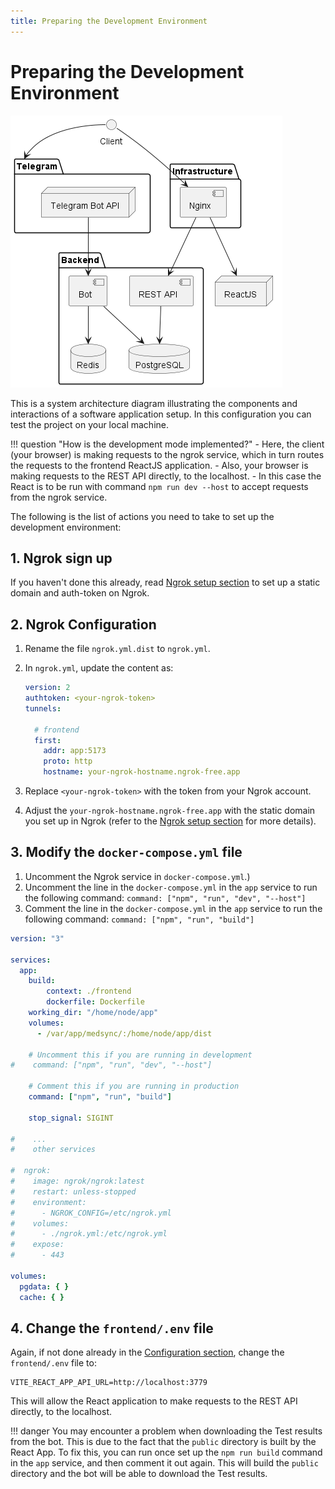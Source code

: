 ```yaml
---
title: Preparing the Development Environment
---
```


# Preparing the Development Environment

![Composition](images/project-prod.png)

This is a system architecture diagram illustrating the components and interactions of a software application setup. 
In this configuration you can test the project on your local machine.

!!! question "How is the development mode implemented?"
    - Here, the client (your browser) is making requests to the ngrok service, which in turn routes the requests to the frontend ReactJS application.
    - Also, your browser is making requests to the REST API directly, to the localhost.
    - In this case the React is to be run with command `npm run dev --host` to accept requests from the ngrok service.

The following is the list of actions you need to take to set up the development environment:

## 1. Ngrok sign up
If you haven't done this already, read [Ngrok setup section](ngrok.md) to set up a static domain and auth-token on Ngrok.

## 2. Ngrok Configuration

1. Rename the file `ngrok.yml.dist` to `ngrok.yml`.

2. In `ngrok.yml`, update the content as:
    ```yaml hl_lines="2 9" title="ngrok.yml"
    version: 2
    authtoken: <your-ngrok-token>
    tunnels:
   
      # frontend
      first:
        addr: app:5173
        proto: http
        hostname: your-ngrok-hostname.ngrok-free.app
    ```
3. Replace `<your-ngrok-token>` with the token from your Ngrok account.

4. Adjust the `your-ngrok-hostname.ngrok-free.app` with the static domain you set up in Ngrok (refer to the [Ngrok setup section](ngrok.md) for more details).

## 3. Modify the `docker-compose.yml` file

1. Uncomment the Ngrok service in `docker-compose.yml`.)
2. Uncomment the line in the `docker-compose.yml` in the `app` service to run the following command: `command: ["npm", "run", "dev", "--host"]`
3. Comment the line in the `docker-compose.yml` in the `app` service to run the following command: `command: ["npm", "run", "build"]`



```yaml hl_lines="13 16 23-31" title="docker-compose.yml"
version: "3"

services:
  app:
    build:
        context: ./frontend
        dockerfile: Dockerfile
    working_dir: "/home/node/app"
    volumes:
      - /var/app/medsync/:/home/node/app/dist

    # Uncomment this if you are running in development
#    command: ["npm", "run", "dev", "--host"]

    # Comment this if you are running in production
    command: ["npm", "run", "build"]

    stop_signal: SIGINT
    
#    ...
#    other services

#  ngrok:
#    image: ngrok/ngrok:latest
#    restart: unless-stopped
#    environment:
#      - NGROK_CONFIG=/etc/ngrok.yml
#    volumes:
#      - ./ngrok.yml:/etc/ngrok.yml
#    expose:
#      - 443

volumes:
  pgdata: { }
  cache: { }

```

## 4. Change the `frontend/.env` file
Again, if not done already in the [Configuration section](configuration.md), change the `frontend/.env` file to:
```dotenv title="frontend/.env"
VITE_REACT_APP_API_URL=http://localhost:3779
```

This will allow the React application to make requests to the REST API directly, to the localhost.


!!! danger
    You may encounter a problem when downloading the Test results from the bot. This is due to the fact that the `public`
    directory is built by the React App. To fix this, you can run once set up the `npm run build` command in the `app` service, 
    and then comment it out again. This will build the `public` directory and the bot will be able to download the Test results.